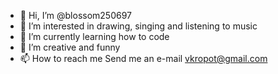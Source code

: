 - 👋 Hi, I’m @blossom250697
- 👀 I’m interested in drawing, singing and listening to music
- 🌱 I’m currently learning how to code
- 💞️ I’m creative and funny
- 📫 How to reach me Send me an e-mail vkropot@gmail.com

<!---
blossom250697/blossom250697 is a ✨ special ✨ repository because its `README.md` (this file) appears on your GitHub profile.
You can click the Preview link to take a look at your changes.
--->
